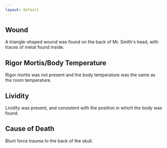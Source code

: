 ```yaml
---
layout: default
---
```


## Wound
A triangle-shaped wound was found on the back of Mr. Smith's head, with traces of metal found inside.

## Rigor Mortis/Body Temperature
Rigor mortis was not present and the body temperature was the same as the room temperature.

## Lividity
Lividity was present, and consistent with the position in which the body was found.

## Cause of Death
Blunt force trauma to the back of the skull.